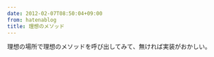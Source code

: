 ```yaml
---
date: 2012-02-07T08:50:04+09:00
from: hatenablog
title: 理想のメソッド
---
```


<p>理想の場所で理想のメソッドを呼び出してみて、無ければ実装がおかしい。</p>

